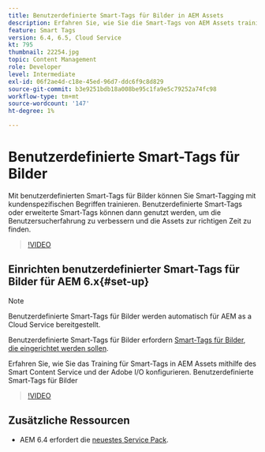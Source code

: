 ```yaml
---
title: Benutzerdefinierte Smart-Tags für Bilder in AEM Assets
description: Erfahren Sie, wie Sie die Smart-Tags von AEM Assets trainieren, um benutzerdefinierte Begriffe auf Assets anzuwenden.
feature: Smart Tags
version: 6.4, 6.5, Cloud Service
kt: 795
thumbnail: 22254.jpg
topic: Content Management
role: Developer
level: Intermediate
exl-id: 06f2ae4d-c18e-45ed-96d7-ddc6f9c8d829
source-git-commit: b3e9251bdb18a008be95c1fa9e5c79252a74fc98
workflow-type: tm+mt
source-wordcount: '147'
ht-degree: 1%

---
```


# Benutzerdefinierte Smart-Tags für Bilder

Mit benutzerdefinierten Smart-Tags für Bilder können Sie Smart-Tagging mit kundenspezifischen Begriffen trainieren.
Benutzerdefinierte Smart-Tags oder erweiterte Smart-Tags können dann genutzt werden, um die Benutzersucherfahrung zu verbessern und die Assets zur richtigen Zeit zu finden.

>[!VIDEO](https://video.tv.adobe.com/v/22254?quality=12&learn=on)

## Einrichten benutzerdefinierter Smart-Tags für Bilder für AEM 6.x{#set-up}

>[!NOTE]
> Benutzerdefinierte Smart-Tags für Bilder werden automatisch für AEM as a Cloud Service bereitgestellt.

Benutzerdefinierte Smart-Tags für Bilder erfordern [Smart-Tags für Bilder, die eingerichtet werden sollen](./image-smart-tags.md#set-up).

Erfahren Sie, wie Sie das Training für Smart-Tags in AEM Assets mithilfe des Smart Content Service und der Adobe I/O konfigurieren. Benutzerdefinierte Smart-Tags für Bilder

>[!VIDEO](https://video.tv.adobe.com/v/23405?quality=12&learn=on)

## Zusätzliche Ressourcen

* AEM 6.4 erfordert die [neuestes Service Pack](https://experienceleague.adobe.com/docs/experience-manager-release-information/aem-release-updates/aem-releases-updates.html#aem-64).
